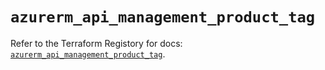 # `azurerm_api_management_product_tag`

Refer to the Terraform Registory for docs: [`azurerm_api_management_product_tag`](https://www.terraform.io/docs/providers/azurerm/r/api_management_product_tag).
